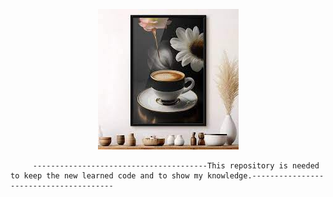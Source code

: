 <p align="center">
  <img width="225" height="225" src="image/Untitled.jpeg">
</p>

         ---------------------------------------This repository is needed to keep the new learned code and to show my knowledge.---------------------------------------
